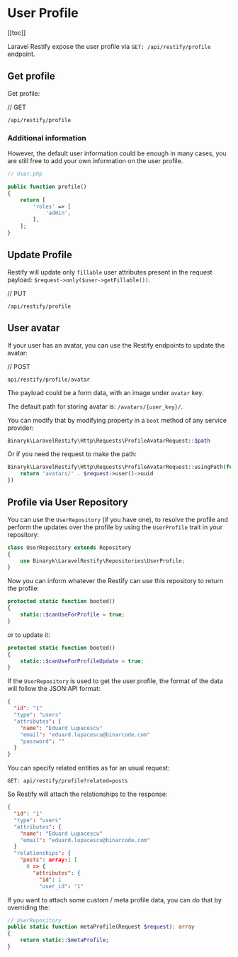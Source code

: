 # User Profile

[[toc]]

Laravel Restify expose the user profile via `GET: /api/restify/profile` endpoint.

## Get profile

Get profile:

// GET

```http request
/api/restify/profile
```

### Additional information

However, the default user information could be enough in many cases, you are still free to add your own information on the user profile. 

```php
// User.php

public function profile()
{
    return [
        'roles' => [
            'admin',
        ],
    ];
}
```

## Update Profile

Restify will update only `fillable` user attributes present in the request payload: `$request->only($user->getFillable())`.

// PUT

```http request
/api/restify/profile
```


## User avatar

If your user has an avatar, you can use the Restify endpoints to update the avatar: 

// POST

```http request
api/restify/profile/avatar
```

The payload could be a form data, with an image under `avatar` key.

The default path for storing avatar is: `/avatars/{user_key}/`.

You can modify that by modifying property in a `boot` method of any service provider:

```php
Binaryk\LaravelRestify\Http\Requests\ProfileAvatarRequest::$path
```

Or if you need the request to make the path: 

```php
Binaryk\LaravelRestify\Http\Requests\ProfileAvatarRequest::usingPath(function(Illuminate\Http\Request $request) {
    return 'avatars/' . $request->user()->uuid
})
```


## Profile via User Repository

You can use the `UserRepository` (if you have one), to resolve the profile and perform the updates over the profile by using the `UserProfile` trait in your repository: 

```php
class UserRepository extends Repository
{
    use Binaryk\LaravelRestify\Repositories\UserProfile;
}
```

Now you can inform whatever the Restify can use this repository to return the profile: 

```php
protected static function booted()
{
    static::$canUseForProfile = true;
}
```

or to update it:

```php
protected static function booted()
{
    static::$canUseForProfileUpdate = true;
}
```

If the `UserRepository` is used to get the user profile, the format of the data will follow the JSON:API format: 

```json
{
  "id": "1"
  "type": "users"
  "attributes": {
    "name": "Eduard Lupacescu"
    "email": "eduard.lupacescu@binarcode.com"
    "password": "" 
  }
}
```

You can specify related entities as for an usual request: 

```http request
GET: api/restify/profile?related=posts
```

So Restify will attach the relationships to the response: 

```json
{
  "id": "1"
  "type": "users"
  "attributes": {
    "name": "Eduard Lupacescu"
    "email": "eduard.lupacescu@binarcode.com"
  }
  "relationships": {
    "posts": array:1 [
      0 => {
        "attributes": {
          "id": 1
          "user_id": "1"

```

If you want to attach some custom / meta profile data, you can do that by overriding the: 


```php
// UserRepository
public static function metaProfile(Request $request): array
{
    return static::$metaProfile;
}
```
